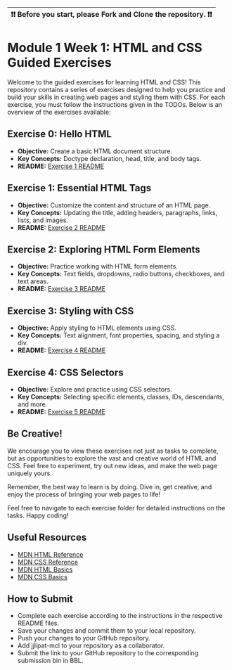 | ❗️❗️  Before you start, please **Fork** and **Clone** the repository. ❗️❗️|
|-----------------------------------------|

# Module 1 Week 1: HTML and CSS Guided Exercises

Welcome to the guided exercises for learning HTML and CSS! This repository contains a series of exercises designed to help you practice and build your skills in creating web pages and styling them with CSS. For each exercise, you must follow the instructions given in the TODOs. Below is an overview of the exercises available:

## Exercise 0: Hello HTML

- **Objective:** Create a basic HTML document structure.
- **Key Concepts:** Doctype declaration, head, title, and body tags.
- **README:** [Exercise 1 README](0.%20Hello%20HTML/README.md)

## Exercise 1: Essential HTML Tags

- **Objective:** Customize the content and structure of an HTML page.
- **Key Concepts:** Updating the title, adding headers, paragraphs, links, lists, and images.
- **README:** [Exercise 2 README](1.%20Essential%20HTML%20Tags/README.md)

## Exercise 2: Exploring HTML Form Elements

- **Objective:** Practice working with HTML form elements.
- **Key Concepts:** Text fields, dropdowns, radio buttons, checkboxes, and text areas.
- **README:** [Exercise 3 README](2.%20Exploring%20HTML%20Form%20Elements/README.md)

## Exercise 3: Styling with CSS

- **Objective:** Apply styling to HTML elements using CSS.
- **Key Concepts:** Text alignment, font properties, spacing, and styling a div.
- **README:** [Exercise 4 README](3.%20Styling%20with%20CSS/README.md)

## Exercise 4: CSS Selectors

- **Objective:** Explore and practice using CSS selectors.
- **Key Concepts:** Selecting specific elements, classes, IDs, descendants, and more.
- **README:** [Exercise 5 README](4.%20CSS%20Selectors/README.md)

## Be Creative!

We encourage you to view these exercises not just as tasks to complete, but as opportunities to explore the vast and creative world of HTML and CSS. Feel free to experiment, try out new ideas, and make the web page uniquely yours.

Remember, the best way to learn is by doing. Dive in, get creative, and enjoy the process of bringing your web pages to life!

Feel free to navigate to each exercise folder for detailed instructions on the tasks. Happy coding!

## Useful Resources

- [MDN HTML Reference](https://developer.mozilla.org/en-US/docs/Web/HTML/Reference)
- [MDN CSS Reference](https://developer.mozilla.org/en-US/docs/Web/CSS/Reference)
- [MDN HTML Basics](https://developer.mozilla.org/en-US/docs/Learn/Getting_started_with_the_web/HTML_basics)
- [MDN CSS Basics](https://developer.mozilla.org/en-US/docs/Learn/Getting_started_with_the_web/CSS_basics)

## How to Submit

- Complete each exercise according to the instructions in the respective README files.
- Save your changes and commit them to your local repository.
- Push your changes to your GitHub repository.
- Add jjlipat-mcl to your repository as a collaborator.
- Submit the link to your GitHub repository to the corresponding submission bin in BBL.

